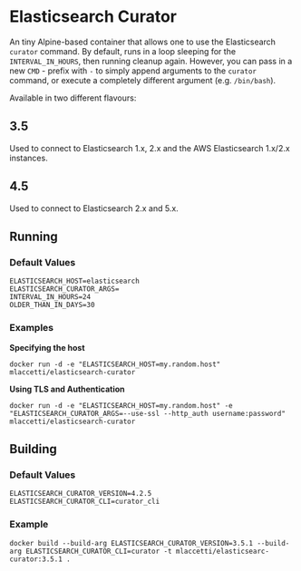 # Elasticsearch Curator

An tiny Alpine-based container that allows one to use the Elasticsearch `curator` command. By default, runs in a loop sleeping for the `INTERVAL_IN_HOURS`, then running cleanup again.  However, you can pass in a new `CMD` - prefix with `-` to simply append arguments to the `curator` command, or execute a completely different argument (e.g. `/bin/bash`).

Available in two different flavours:

## 3.5

Used to connect to Elasticsearch 1.x, 2.x and the AWS Elasticsearch 1.x/2.x instances.

## 4.5

Used to connect to Elasticsearch 2.x and 5.x.

## Running

### Default Values

```
ELASTICSEARCH_HOST=elasticsearch
ELASTICSEARCH_CURATOR_ARGS=
INTERVAL_IN_HOURS=24
OLDER_THAN_IN_DAYS=30
```

### Examples

**Specifying the host**

```
docker run -d -e "ELASTICSEARCH_HOST=my.random.host" mlaccetti/elasticsearch-curator
```

**Using TLS and Authentication**

```
docker run -d -e "ELASTICSEARCH_HOST=my.random.host" -e "ELASTICSEARCH_CURATOR_ARGS=--use-ssl --http_auth username:password" mlaccetti/elasticsearch-curator
```

## Building

### Default Values

```
ELASTICSEARCH_CURATOR_VERSION=4.2.5
ELASTICSEARCH_CURATOR_CLI=curator_cli
```

### Example

```
docker build --build-arg ELASTICSEARCH_CURATOR_VERSION=3.5.1 --build-arg ELASTICSEARCH_CURATOR_CLI=curator -t mlaccetti/elasticsearc-curator:3.5.1 .
```
